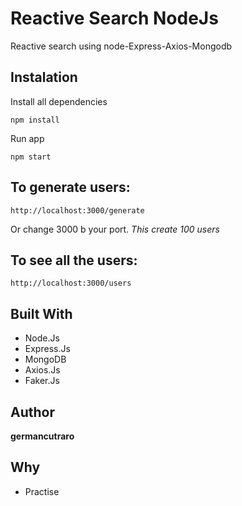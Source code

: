 # Reactive Search NodeJs

Reactive search using node-Express-Axios-Mongodb

## Instalation

Install all dependencies

```
npm install
```

Run app

```
npm start
```

## To generate users:
```
http://localhost:3000/generate
```
Or change 3000 b your port. *This create 100 users*

## To see all the users:
```
http://localhost:3000/users
```

## Built With

* Node.Js
* Express.Js
* MongoDB
* Axios.Js
* Faker.Js

## Author

**germancutraro**

## Why

* Practise
